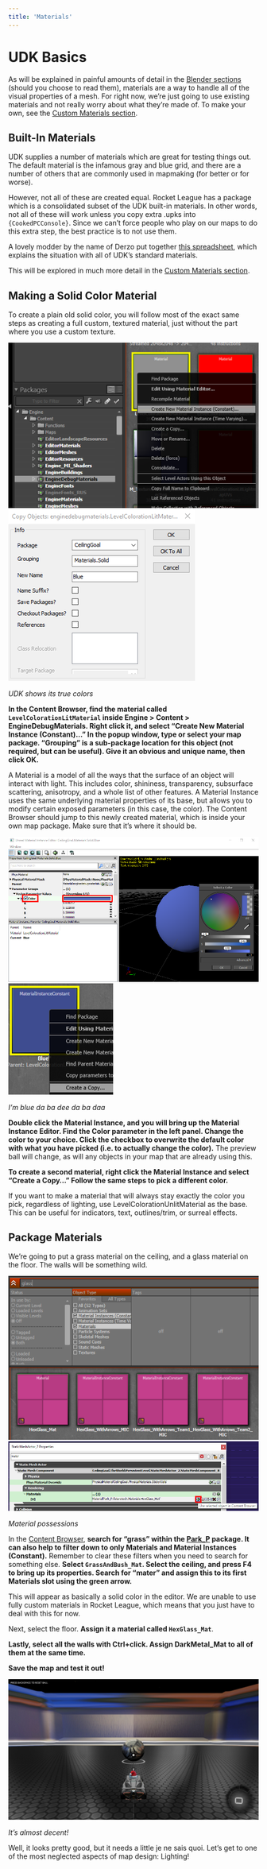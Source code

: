 ```yaml
---
title: 'Materials'
---
```

# UDK Basics

As will be explained in painful amounts of detail in the [Blender sections](../modeling) (should you choose to read them), materials are a way to handle all of the visual properties of a mesh. For right now, we’re just going to use existing materials and not really worry about what they’re made of. To make your own, see the [Custom Materials section](custom_material).

## Built-In Materials

UDK supplies a number of materials which are great for testing things out. The default material is the infamous gray and blue grid, and there are a number of others that are commonly used in mapmaking (for better or for worse).

However, not all of these are created equal. Rocket League has a package which is a consolidated subset of the UDK built-in materials. In other words, not all of these will work unless you copy extra .upks into `{CookedPCConsole}`. Since we can’t force people who play on our maps to do this extra step, the best practice is to not use them.

A lovely modder by the name of Derzo put together [this spreadsheet](https://docs.google.com/spreadsheets/d/1KLs5r_sUn3W6rLrw_xQJbEK-LOmxCiBRfo9_XI79Kng), which explains the situation with all of UDK’s standard materials. 

This will be explored in much more detail in the [Custom Materials section](custom_material).

## Making a Solid Color Material

To create a plain old solid color, you will follow most of the exact same steps as creating a full custom, textured material, just without the part where you use a custom texture.

![alt text](../.vuepress/public/images/image79.png)
![alt text](../.vuepress/public/images/image202.png)

*UDK shows its true colors*

**In the Content Browser, find the material called `LevelColorationLitMaterial` inside Engine > Content > EngineDebugMaterials. Right click it, and select “Create New Material Instance (Constant)...” In the popup window, type or select your map package. “Grouping” is a sub-package location for this object (not required, but can be useful). Give it an obvious and unique name, then click OK.**

A Material is a model of all the ways that the surface of an object will interact with light. This includes color, shininess, transparency, subsurface scattering, anisotropy, and a whole list of other features. A Material Instance uses the same underlying material properties of its base, but allows you to modify certain exposed parameters (in this case, the color).  The Content Browser should jump to this newly created material, which is inside your own map package. Make sure that it’s where it should be.

![alt text](../.vuepress/public/images/image31.png)
![alt text](../.vuepress/public/images/image164.png)

*I’m blue da ba dee da ba daa*

**Double click the Material Instance, and you will bring up the Material Instance Editor. Find the Color parameter in the left panel. Change the color to your choice. Click the checkbox to overwrite the default color with what you have picked (i.e. to actually change the color).** The preview ball will change, as will any objects in your map that are already using this.

**To create a second material, right click the Material Instance and select “Create a Copy…” Follow the same steps to pick a different color.**

If you want to make a material that will always stay exactly the color you pick, regardless of lighting, use LevelColorationUnlitMaterial as the base. This can be useful for indicators, text, outlines/trim, or surreal effects.

## Package Materials

We’re going to put a grass material on the ceiling, and a glass material on the floor. The walls will be something wild.

![alt text](../.vuepress/public/images/image108.png)
![alt text](../.vuepress/public/images/image169.png)

*Material possessions*

In the [Content Browser](../beginner/content_browser), **search for “grass” within the [Park_P](../beginner/dummy_classes.html#park-p) package. It can also help to filter down to only Materials and Material Instances (Constant).** Remember to clear these filters when you need to search for something else. **Select `GrassAndBush_Mat`. Select the ceiling, and press F4 to bring up its properties. Search for “mater” and assign this to its first Materials slot using the green arrow.**

This will appear as basically a solid color in the editor. We are unable to use fully custom materials in Rocket League, which means that you just have to deal with this for now.

Next, select the floor. **Assign it a material called `HexGlass_Mat`**.

**Lastly, select all the walls with Ctrl+click. Assign DarkMetal_Mat to all of them at the same time.**

**Save the map and test it out!**

![alt text](../.vuepress/public/images/image95.jpg)

*It’s almost decent!*

Well, it looks pretty good, but it needs a little je ne sais quoi. Let’s get to one of the most neglected aspects of map design: Lighting!












